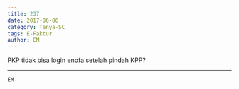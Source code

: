 ```yaml
---
title: 237
date: 2017-06-06
category: Tanya-SC
tags: E-Faktur
author: EM
---
```


PKP tidak bisa login enofa setelah pindah KPP?

---



`EM`
